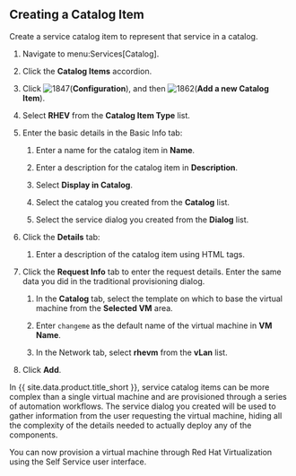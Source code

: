 ## Creating a Catalog Item

Create a service catalog item to represent that service in a catalog.

1.  Navigate to menu:Services\[Catalog\].

2.  Click the **Catalog Items** accordion.

3.  Click ![1847](../images/1847.png)(**Configuration**), and then
    ![1862](../images/1862.png)(**Add a new Catalog Item**).

4.  Select **RHEV** from the **Catalog Item Type** list.

5.  Enter the basic details in the Basic Info tab:

    1.  Enter a name for the catalog item in **Name**.

    2.  Enter a description for the catalog item in **Description**.

    3.  Select **Display in Catalog**.

    4.  Select the catalog you created from the **Catalog** list.

    5.  Select the service dialog you created from the **Dialog** list.

6.  Click the **Details** tab:

    1.  Enter a description of the catalog item using HTML tags.

7.  Click the **Request Info** tab to enter the request details. Enter
    the same data you did in the traditional provisioning dialog.

    1.  In the **Catalog** tab, select the template on which to base the
        virtual machine from the **Selected VM** area.

    2.  Enter `changeme` as the default name of the virtual machine in
        **VM Name**.

    3.  In the Network tab, select **rhevm** from the **vLan** list.

8.  Click **Add**.

<div class="note">

In {{ site.data.product.title_short }}, service catalog items can be more complex
than a single virtual machine and are provisioned through a series of
automation workflows. The service dialog you created will be used to
gather information from the user requesting the virtual machine, hiding
all the complexity of the details needed to actually deploy any of the
components.

</div>

You can now provision a virtual machine through Red Hat Virtualization
using the Self Service user interface.
